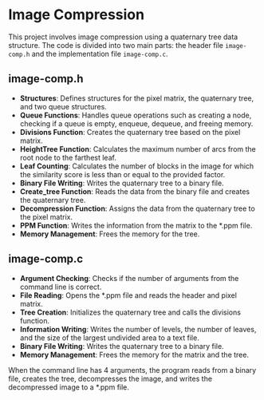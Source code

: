# Image Compression

This project involves image compression using a quaternary tree data structure. The code is divided into two main parts: the header file `image-comp.h` and the implementation file `image-comp.c`.

## image-comp.h

- **Structures**: Defines structures for the pixel matrix, the quaternary tree, and two queue structures.
- **Queue Functions**: Handles queue operations such as creating a node, checking if a queue is empty, enqueue, dequeue, and freeing memory.
- **Divisions Function**: Creates the quaternary tree based on the pixel matrix.
- **HeightTree Function**: Calculates the maximum number of arcs from the root node to the farthest leaf.
- **Leaf Counting**: Calculates the number of blocks in the image for which the similarity score is less than or equal to the provided factor.
- **Binary File Writing**: Writes the quaternary tree to a binary file.
- **Create_tree Function**: Reads the data from the binary file and creates the quaternary tree.
- **Decompression Function**: Assigns the data from the quaternary tree to the pixel matrix.
- **PPM Function**: Writes the information from the matrix to the *.ppm file.
- **Memory Management**: Frees the memory for the tree.

## image-comp.c

- **Argument Checking**: Checks if the number of arguments from the command line is correct.
- **File Reading**: Opens the *.ppm file and reads the header and pixel matrix.
- **Tree Creation**: Initializes the quaternary tree and calls the divisions function.
- **Information Writing**: Writes the number of levels, the number of leaves, and the size of the largest undivided area to a text file.
- **Binary File Writing**: Writes the quaternary tree to a binary file.
- **Memory Management**: Frees the memory for the matrix and the tree.

When the command line has 4 arguments, the program reads from a binary file, creates the tree, decompresses the image, and writes the decompressed image to a *.ppm file.
